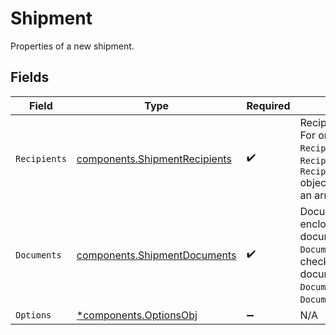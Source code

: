 # Shipment

Properties of a new shipment.


## Fields

| Field                                                                                                                                                                                                                                                                                  | Type                                                                                                                                                                                                                                                                                   | Required                                                                                                                                                                                                                                                                               | Description                                                                                                                                                                                                                                                                            |
| -------------------------------------------------------------------------------------------------------------------------------------------------------------------------------------------------------------------------------------------------------------------------------------- | -------------------------------------------------------------------------------------------------------------------------------------------------------------------------------------------------------------------------------------------------------------------------------------- | -------------------------------------------------------------------------------------------------------------------------------------------------------------------------------------------------------------------------------------------------------------------------------------- | -------------------------------------------------------------------------------------------------------------------------------------------------------------------------------------------------------------------------------------------------------------------------------------- |
| `Recipients`                                                                                                                                                                                                                                                                           | [components.ShipmentRecipients](../../models/components/shipmentrecipients.md)                                                                                                                                                                                                         | :heavy_check_mark:                                                                                                                                                                                                                                                                     | Recipient data for a single shipment. For one recipient, provide a `RecipientInline`, `RecipientFromAddressBook`, or `RecipientFromAddressBookByExternalId` object. For multiple recipients, provide an array of these objects (1–50).                                                 |
| `Documents`                                                                                                                                                                                                                                                                            | [components.ShipmentDocuments](../../models/components/shipmentdocuments.md)                                                                                                                                                                                                           | :heavy_check_mark:                                                                                                                                                                                                                                                                     | Document payload to print and enclose into shipment. For a single document, provide `DocumentPdf`, `DocumentLibrary`, or `DocumentMock` (for checking the price only). For multiple documents, provide an array of `DocumentPdf`, `DocumentLibrary`, or `DocumentMock` objects (1–20). |
| `Options`                                                                                                                                                                                                                                                                              | [*components.OptionsObj](../../models/components/optionsobj.md)                                                                                                                                                                                                                        | :heavy_minus_sign:                                                                                                                                                                                                                                                                     | N/A                                                                                                                                                                                                                                                                                    |
